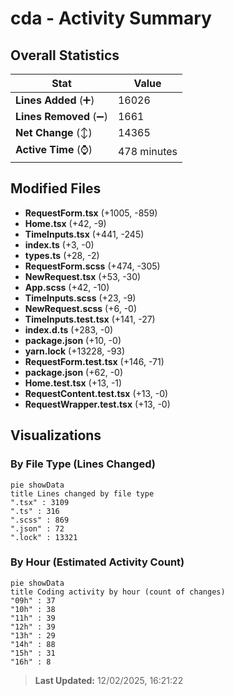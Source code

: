 # cda - Activity Summary 

## Overall Statistics

| Stat                   | Value                                                             |
| ---------------------- | ----------------------------------------------------------------- |
| **Lines Added** (➕)   | 16026                                          |
| **Lines Removed** (➖) | 1661                                        |
| **Net Change** (↕)    | 14365                |
| **Active Time** (⌚)   | 478 minutes |


## Modified Files
- **RequestForm.tsx** (+1005, -859)
- **Home.tsx** (+42, -9)
- **TimeInputs.tsx** (+441, -245)
- **index.ts** (+3, -0)
- **types.ts** (+28, -2)
- **RequestForm.scss** (+474, -305)
- **NewRequest.tsx** (+53, -30)
- **App.scss** (+42, -10)
- **TimeInputs.scss** (+23, -9)
- **NewRequest.scss** (+6, -0)
- **TimeInputs.test.tsx** (+141, -27)
- **index.d.ts** (+283, -0)
- **package.json** (+10, -0)
- **yarn.lock** (+13228, -93)
- **RequestForm.test.tsx** (+146, -71)
- **package.json** (+62, -0)
- **Home.test.tsx** (+13, -1)
- **RequestContent.test.tsx** (+13, -0)
- **RequestWrapper.test.tsx** (+13, -0)

## Visualizations

### By File Type (Lines Changed)

```mermaid
pie showData
title Lines changed by file type
".tsx" : 3109
".ts" : 316
".scss" : 869
".json" : 72
".lock" : 13321
```

### By Hour (Estimated Activity Count)

```mermaid
pie showData
title Coding activity by hour (count of changes)
"09h" : 37
"10h" : 38
"11h" : 39
"12h" : 39
"13h" : 29
"14h" : 88
"15h" : 31
"16h" : 8
```


> **Last Updated:** 12/02/2025, 16:21:22